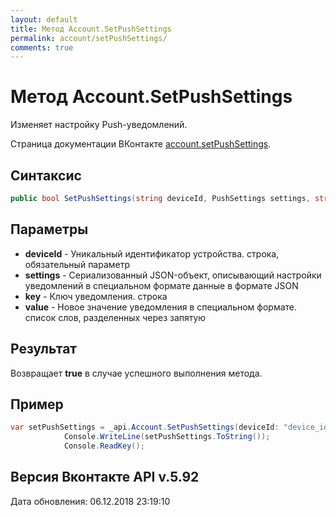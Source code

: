 ```yaml
---
layout: default
title: Метод Account.SetPushSettings
permalink: account/setPushSettings/
comments: true
---
```

# Метод Account.SetPushSettings
Изменяет настройку Push-уведомлений.

Страница документации ВКонтакте [account.setPushSettings](https://vk.com/dev/account.setPushSettings).

## Синтаксис
``` csharp
public bool SetPushSettings(string deviceId, PushSettings settings, string key, List<string> value)
```

## Параметры
+ **deviceId** - Уникальный идентификатор устройства. строка, обязательный параметр
+ **settings** - Сериализованный JSON-объект, описывающий настройки уведомлений в специальном формате данные в формате JSON
+ **key** - Ключ уведомления. строка
+ **value** - Новое значение уведомления в специальном формате. список слов, разделенных через запятую

## Результат
Возвращает **true** в случае успешного выполнения метода.

## Пример
``` csharp
var setPushSettings = _api.Account.SetPushSettings(deviceId: "device_id");
            Console.WriteLine(setPushSettings.ToString());
            Console.ReadKey();
```

## Версия Вконтакте API v.5.92
Дата обновления: 06.12.2018 23:19:10
